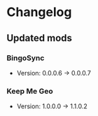 # Changelog


## Updated mods

### BingoSync

- Version: 0.0.0.6 -> 0.0.0.7

### Keep Me Geo

- Version: 1.0.0.0 -> 1.1.0.2

